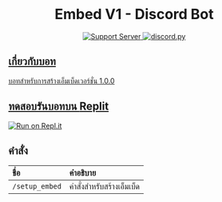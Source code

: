 <h1 align="center">
  <br>
  <a href="https://github.com/cq2x/EmbedV1-DiscordBot"></a>
  <br>
  Embed V1 - Discord Bot
  <br>
</h1>

<p align="center">
  <a href="https://discord.gg/qGKkf2egbe">
      <img src="https://discordapp.com/api/guilds/990638243995324506/widget.png" alt="Support Server">
  <a href="https://github.com/Rapptz/discord.py/">
     <img src="https://img.shields.io/badge/discord-py-blue.svg" alt="discord.py">
</p>

## เกี่ยวกับบอท
บอทสำหรับการสร้างเอ็มเบ็ดเวอร์ชั่น 1.0.0


## ทดสอบรันบอทบน **Replit**

[![Run on Repl.it](https://replit.com/badge/github/cq2x/EmbedV1-DiscordBot)](https://replit.com/new/github/cq2x/EmbedV1-DiscordBot)


## คำสั่ง

| ชื่อ                       | คำอธิบาย                                                                                                   |
| :---------------------------- | :--------------------------------------------------------------------------------------------------------- |
| `/setup_embed`  | คำสั่งสำหรับสร้างเอ็มเบ็ด |
